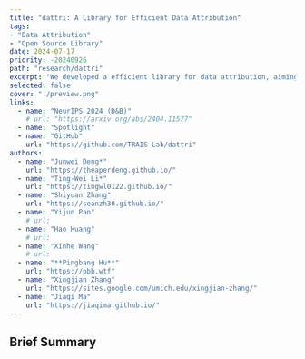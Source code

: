 ```yaml
---
title: "dattri: A Library for Efficient Data Attribution"
tags:
- "Data Attribution"
- "Open Source Library"
date: 2024-07-17
priority: -20240926
path: "research/dattri"
excerpt: "We developed a efficient library for data attribution, aiming to streamline the development of data attribution algorithms"
selected: false
cover: "./preview.png"
links:
  - name: "NeurIPS 2024 (D&B)"
    # url: "https://arxiv.org/abs/2404.11577"
  - name: "Spotlight"
  - name: "GitHub"
    url: "https://github.com/TRAIS-Lab/dattri"
authors:
  - name: "Junwei Deng*"
    url: "https://theaperdeng.github.io/"
  - name: "Ting-Wei Li*"
    url: "https://tingwl0122.github.io/"
  - name: "Shiyuan Zhang"
    url: "https://seanzh30.github.io/"
  - name: "Yijun Pan"
    # url:
  - name: "Hao Huang"
    # url:
  - name: "Xinhe Wang"
    # url:
  - name: "**Pingbang Hu**"
    url: "https://pbb.wtf"
  - name: "Xingjian Zhang"
    url: "https://sites.google.com/umich.edu/xingjian-zhang/"
  - name: "Jiaqi Ma"
    url: "https://jiaqima.github.io/"
---
```


## Brief Summary

<!-- How can we attribute the behaviors of machine learning models to their training data? While the classic *influence function*[^1] sheds light on the impact of individual samples, it often fails to capture the more complex and pronounced collective influence of a set of samples. To tackle this challenge, we study the Most Influential Subset Selection (MISS) problem, which aims to identify a subset of training samples with the greatest collective influence. We conduct a comprehensive analysis of the prevailing approaches in MISS, elucidating their strengths and weaknesses. Our findings reveal that influence-based greedy heuristics, a dominant class of algorithms in MISS, can provably fail even in linear regression. We delineate the failure modes, including the errors of influence function and the non-additive structure of the collective influence. Conversely, we demonstrate that an adaptive version of these heuristics which applies them iteratively, can effectively capture the interactions among samples and thus partially address the issues. Experiments on real-world datasets corroborate these theoretical findings, and further demonstrate that the merit of adaptivity can extend to more complex scenarios such as classification tasks and non-linear neural networks. We conclude our analysis by highlighting the inherent trade-off between performance and computational efficiency, and providing a range of discussions.

[^1]: <https://arxiv.org/abs/1703.04730> -->
